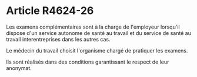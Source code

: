 # Article R4624-26

Les examens complémentaires sont à la charge de l'employeur lorsqu'il dispose d'un service autonome de santé au travail et du service de santé au travail interentreprises dans les autres cas. 

Le médecin du travail choisit l'organisme chargé de pratiquer les examens. 

Ils sont réalisés dans des conditions garantissant le respect de leur anonymat.